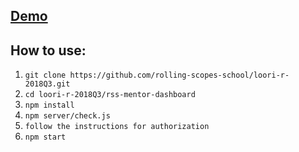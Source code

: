 ## [Demo](https://loori-r.github.io/rss-menotor-dashboard/)

## How to use:

1. `git clone https://github.com/rolling-scopes-school/loori-r-2018Q3.git`
2. `cd loori-r-2018Q3/rss-mentor-dashboard`
3. `npm install`
4. `npm server/check.js`
5. `follow the instructions for authorization`
6. `npm start`

